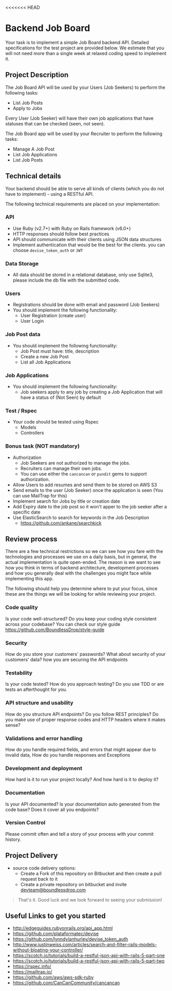 <<<<<<< HEAD
# Backend Job Board

Your task is to implement a simple Job Board backend API. Detailed specifications for the test project are provided below. 
We estimate that you will not need more than a single week at relaxed coding speed to implement it.

## Project Description

The Job Board API will be used by your Users (Job Seekers) to perform the following tasks:

- List Job Posts
- Apply to Jobs

Every User (Job Seeker) will have their own job applications that have statuses that can be checked (seen, not seen).

The Job Board app will be used by your Recruiter to perform the following tasks:

- Manage A Job Post
- List Job Applications
- List Job Posts

## Technical details

Your backend should be able to serve all kinds of clients (which you do not have to implement) - using a RESTful API.

The following technical requirements are placed on your implementation:

### API

- Use Ruby (v2.7+) with Ruby on Rails framework (v6.0+)
- HTTP responses should follow best practices
- API should communicate with their clients using JSON data structures
- Implement authentication that would be the best for the clients. you can choose `devise_token_auth` or `JWT`


### Data Storage

- All data should be stored in a relational database, only use Sqlite3, please include the db file with the submitted code.

### Users

- Registrations should be done with email and password (Job Seekers)
- You should implement the following functionality:
  - User Registration (create user)
  - User Login

### Job Post data

- You should implement the following functionality:
  - Job Post must have: title, description
  - Create a new Job Post
  - List all Job Applications

### Job Applications

- You should implement the following functionality:
  - Job seekers apply to any job by creating a Job Application that will have a status of (Not Seen) by default

### Test / Rspec

- Your code should be tested using Rspec
  - Models
  - Controllers 

### Bonus task (NOT mandatory)

- Authorization 
  - Job Seekers are not authorized to manage the jobs.
  - Recruiters can manage their own jobs.
  - You can use either the `cancancan` or `pundit` gems to support authorization.
- Allow Users to add resumes and send them to be stored on AWS S3
- Send emails to the user (Job Seeker) once the application is seen (You can use MailTrap for this)
- Implement search for Jobs by title or creation date
- Add Expiry date to the job post so it won't apper to the job seeker after a specific date
- Use ElasticSearch to search for keywords in the Job Description
  - https://github.com/ankane/searchkick

## Review process

There are a few technical restrictions so we can see how you fare with the technologies and processes we use on a daily basis, but in general, the actual implementation is quite open-ended. The reason is we want to see how you think in terms of backend architecture, development processes and how you generally deal with the challenges you might face while implementing this app.

The following should help you determine where to put your focus, since these are the things we will be looking for while reviewing your project.

### Code quality

Is your code well-structured? Do you keep your coding style consistent across your codebase?
You can check our style guide https://github.com/BoundlessDrop/style-guide

### Security

How do you store your customers' passwords? What about security of your customers' data? how you are securing the API endpoints

### Testability

Is your code tested? How do you approach testing? Do you use TDD or are tests an afterthought for you.

### API structure and usability

How do you structure API endpoints? Do you follow REST principles? Do you make use of proper response codes and HTTP headers where it makes sense?

### Validations and error handling

How do you handle required fields, and errors that might appear due to invalid data,
How do you handle responses and Exceptions

### Development and deployment

How hard is it to run your project locally? And how hard is it to deploy it?

### Documentation

Is your API documented? Is your documentation auto generated from the code base? Does it cover all you endpoints?

### Version Control

Please commit often and tell a story of your process with your commit history.

## Project Delivery

- source code delivery options:
    * Create a Fork of this repository on Bitbucket and then create a pull request back to it
    * Create a private repository on bitbucket and invite devteam@boundlessdrop.com


> That's it. Good luck and we look forward to seeing your submission!

## Useful Links to get you started

- http://edgeguides.rubyonrails.org/api_app.html
- https://github.com/plataformatec/devise
- https://github.com/lynndylanhurley/devise_token_auth
- http://www.justinweiss.com/articles/search-and-filter-rails-models-without-bloating-your-controller/
- https://scotch.io/tutorials/build-a-restful-json-api-with-rails-5-part-one
- https://scotch.io/tutorials/build-a-restful-json-api-with-rails-5-part-two
- https://rspec.info/
- https://mailtrap.io/
- https://github.com/aws/aws-sdk-ruby
- https://github.com/CanCanCommunity/cancancan
